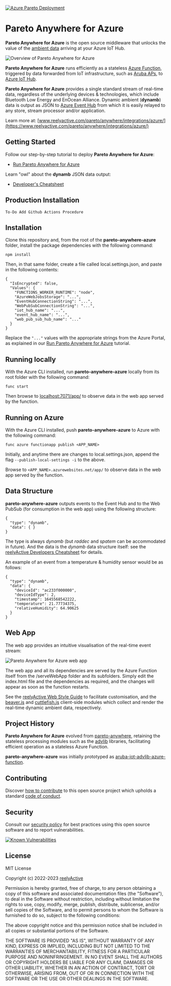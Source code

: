 [![Azure Pareto Deployment](https://github.com/johndohoneyjr/pareto-anywhere-azure-prod/actions/workflows/install-pareto-config.yaml/badge.svg)](https://github.com/johndohoneyjr/pareto-anywhere-azure-prod/actions/workflows/install-pareto-config.yaml)

Pareto Anywhere for Azure
=========================

__Pareto Anywhere for Azure__ is the open source middleware that unlocks the value of the [ambient data](https://www.reelyactive.com/ambient-data/) arriving at your Azure IoT Hub.

![Overview of Pareto Anywhere for Azure](https://reelyactive.github.io/pareto-anywhere-azure/images/overview.png)

__Pareto Anywhere for Azure__ runs efficiently as a stateless [Azure Function](https://azure.microsoft.com/products/functions/), triggered by data forwarded from IoT infrastructure, such as [Aruba APs](https://www.reelyactive.com/pareto/anywhere/infrastructure/aruba/), to [Azure IoT Hub](https://azure.microsoft.com/products/iot-hub/).

__Pareto Anywhere for Azure__ provides a single standard stream of real-time data, regardless of the underlying devices & technologies, which include Bluetooth Low Energy and EnOcean Alliance.  Dynamic ambient (__dynamb__) data is output as JSON to [Azure Event Hub](https://azure.microsoft.com/products/event-hubs) from which it is easily relayed to any store, stream processor and/or application.

Learn more at: [www.reelyactive.com/pareto/anywhere/integrations/azure/](https://www.reelyactive.com/pareto/anywhere/integrations/azure/)


Getting Started
---------------

Follow our step-by-step tutorial to deploy __Pareto Anywhere for Azure__:
- [Run Pareto Anywhere for Azure](https://reelyactive.github.io/diy/pareto-anywhere-azure/)

Learn "owl" about the __dynamb__ JSON data output:
- [Developer's Cheatsheet](https://reelyactive.github.io/diy/cheatsheet/)

Production Installation
-----------------------
```
To-Do Add Github Actions Procedure
```

Installation
------------

Clone this repository and, from the root of the __pareto-anywhere-azure__ folder, install the package dependencies with the following command:

    npm install

Then, in that same folder, create a file called local.settings.json, and paste in the following contents:

    {
      "IsEncrypted": false,
      "Values": {
        "FUNCTIONS_WORKER_RUNTIME": "node",
        "AzureWebJobsStorage": "...",
        "EventHubConnectionString": "...",
        "WebPubSubConnectionString": "...",
        "iot_hub_name": "...",
        "event_hub_name": "...",
        "web_pub_sub_hub_name": "..."
      }
    }

Replace the ```"..."``` values with the appropriate strings from the Azure Portal, as explained in our [Run Pareto Anywhere for Azure](https://reelyactive.github.io/diy/pareto-anywhere-azure/) tutorial.


Running locally
---------------

With the Azure CLI installed, run __pareto-anywhere-azure__ locally from its root folder with the following command:

    func start

Then browse to [localhost:7071/app/](http://localhost:7071/app/) to observe data in the web app served by the function.


Running on Azure
----------------

With the Azure CLI installed, push __pareto-anywhere-azure__ to Azure with the following command:

    func azure functionapp publish <APP_NAME>

Initially, and anytime there are changes to local.settings.json, append the flag ```--publish-local-settings -i``` to the above.

Browse to ```<APP_NAME>.azurewebsites.net/app/``` to observe data in the web app served by the function.


Data Structure
--------------

__pareto-anywhere-azure__ outputs events to the Event Hub and to the Web PubSub (for consumption in the web app) using the following structure:

    {
      "type": "dynamb",
      "data": { }
    }

The type is always _dynamb_ (but _raddec_ and _spatem_ can be accommodated in future).  And the data is the _dynamb_ data structure itself: see the [reelyActive Developers Cheatsheet](https://reelyactive.github.io/diy/cheatsheet/) for details.

An example of an event from a temperature & humidity sensor would be as follows:

    {
      "type": "dynamb",
      "data": {
        "deviceId": "ac233f000000",
        "deviceIdType": 2,
        "timestamp": 1645568542222,
        "temperature": 21.77734375,
        "relativeHumidity": 64.90625
      }
    }


Web App
-------

The web app provides an intuitive visualisation of the real-time event stream:

![Pareto Anywhere for Azure web app](https://reelyactive.github.io/pareto-anywhere-azure/images/web-app-screenshot.png)

The web app and all its dependencies are served by the Azure Function itself from the /serveWebApp folder and its subfolders.  Simply edit the index.html file and the dependencies as required, and the changes will appear as soon as the function restarts.

See the [reelyActive Web Style Guide](https://reelyactive.github.io/web-style-guide/) to facilitate customisation, and the [beaver.js](https://github.com/reelyactive/beaver/) and [cuttlefish.js](https://github.com/reelyactive/cuttlefish/) client-side modules which collect and render the real-time dynamic ambient data, respectively.


Project History
---------------

__Pareto Anywhere for Azure__ evolved from [pareto-anywhere](https://github.com/reelyactive/pareto-anywhere/), retaining the stateless processing modules such as the [advlib](https://github.com/reelyactive/advlib) libraries, facilitating efficient operation as a stateless Azure Function.

__pareto-anywhere-azure__ was initially prototyped as [aruba-iot-advlib-azure-function](https://github.com/reelyactive/aruba-iot-advlib-azure-function).


Contributing
------------

Discover [how to contribute](CONTRIBUTING.md) to this open source project which upholds a standard [code of conduct](CODE_OF_CONDUCT.md).


Security
--------

Consult our [security policy](SECURITY.md) for best practices using this open source software and to report vulnerabilities.

[![Known Vulnerabilities](https://snyk.io/test/github/reelyactive/pareto-anywhere-azure/badge.svg)](https://snyk.io/test/github/reelyactive/pareto-anywhere-azure)


License
-------

MIT License

Copyright (c) 2022-2023 [reelyActive](https://www.reelyactive.com)

Permission is hereby granted, free of charge, to any person obtaining a copy of this software and associated documentation files (the "Software"), to deal in the Software without restriction, including without limitation the rights to use, copy, modify, merge, publish, distribute, sublicense, and/or sell copies of the Software, and to permit persons to whom the Software is furnished to do so, subject to the following conditions:

The above copyright notice and this permission notice shall be included in all copies or substantial portions of the Software.

THE SOFTWARE IS PROVIDED "AS IS", WITHOUT WARRANTY OF ANY KIND, EXPRESS OR 
IMPLIED, INCLUDING BUT NOT LIMITED TO THE WARRANTIES OF MERCHANTABILITY, 
FITNESS FOR A PARTICULAR PURPOSE AND NONINFRINGEMENT. IN NO EVENT SHALL THE 
AUTHORS OR COPYRIGHT HOLDERS BE LIABLE FOR ANY CLAIM, DAMAGES OR OTHER 
LIABILITY, WHETHER IN AN ACTION OF CONTRACT, TORT OR OTHERWISE, ARISING FROM, 
OUT OF OR IN CONNECTION WITH THE SOFTWARE OR THE USE OR OTHER DEALINGS IN 
THE SOFTWARE.
